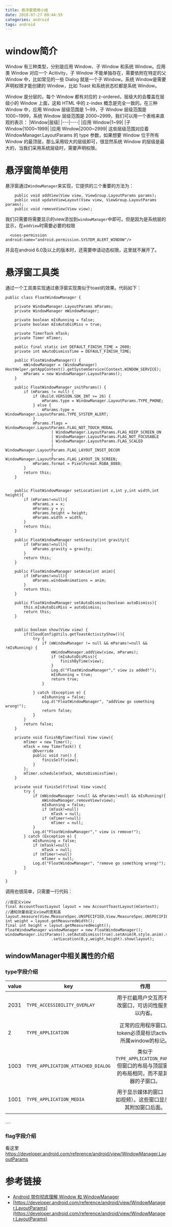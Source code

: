 ```yaml
---
title: 悬浮窗使用小结
date: 2018-07-27 09:44:55
categories: android
tags: android
---
```

# window简介
Window 有三种类型，分别是应用 Window、子 Window 和系统 Window。应用类 Window 对应一个 Acitivity，子 Window 不能单独存在，需要依附在特定的父 Window 中，比如常见的一些 Dialog 就是一个子 Window。系统 Window是需要声明权限才能创建的 Window，比如 Toast 和系统状态栏都是系统 Window。

Window 是分层的，每个 Window 都有对应的 z-ordered，层级大的会覆盖在层级小的 Window 上面，这和 HTML 中的 z-index 概念是完全一致的。在三种 Window 中，应用 Window 层级范围是 1~99，子 Window 层级范围是 1000~1999，系统 Window 层级范围是 2000~2999，我们可以用一个表格来直观的表示：
|Window|层级|
|---|----|
|应用 Window|1~99|
|子 Window|1000~1999|
|应用 Window|2000~2999|
这些层级范围对应着 WindowManager.LayoutParams 的 type 参数，如果想要 Window 位于所有 Window 的最顶层，那么采用较大的层级即可，很显然系统 Window 的层级是最大的，当我们采用系统层级时，需要声明权限。

# 悬浮窗简单使用
悬浮窗通过``WindowManager``来实现，它提供的三个重要的方法为：
```
    public void addView(View view, ViewGroup.LayoutParams params);
    public void updateViewLayout(View view, ViewGroup.LayoutParams params);
    public void removeView(View view);
```
我们只需要将需要显示的view添加到``windowManager``中即可。但是因为是系统层的显示，在``addView``时需要必要的权限
```
  <uses-permission android:name="android.permission.SYSTEM_ALERT_WINDOW"/>
```
并且在android 6.0及以上的版本时，还需要申请动态权限，这里就不展开了。

# 悬浮窗工具类
通过一个工具类实现通过悬浮窗实现类似于toast的效果。代码如下：
```
public class FloatWindowManager {

    private WindowManager.LayoutParams mParams;
    private WindowManager mWindowManager;

    private boolean mIsRunning = false;
    private boolean mIsAutoDisMiss = true;

    private TimerTask mTask;
    private Timer mTimer;

    public final static int DEFAULT_FINISH_TIME = 2000;
    private int mAutoDismissTime = DEFAULT_FINISH_TIME;

    public FloatWindowManager() {
        mWindowManager = (WindowManager) HostHelper.getAppContext().getSystemService(Context.WINDOW_SERVICE);
        mParams = new WindowManager.LayoutParams();
    }

    public FloatWindowManager initParams() {
        if (mParams != null) {
            if (Build.VERSION.SDK_INT >= 26) {
                mParams.type = WindowManager.LayoutParams.TYPE_PHONE;
            } else {
                mParams.type = WindowManager.LayoutParams.TYPE_SYSTEM_ALERT;
            }
            mParams.flags = WindowManager.LayoutParams.FLAG_NOT_TOUCH_MODAL
                    | WindowManager.LayoutParams.FLAG_KEEP_SCREEN_ON
                    | WindowManager.LayoutParams.FLAG_NOT_FOCUSABLE
                    | WindowManager.LayoutParams.FLAG_SCALED
                    | WindowManager.LayoutParams.FLAG_LAYOUT_INSET_DECOR
                    | WindowManager.LayoutParams.FLAG_LAYOUT_IN_SCREEN;
            mParams.format = PixelFormat.RGBA_8888;
        }
        return this;
    }


    public FloatWindowManager setLocation(int x,int y,int width,int height){
        if (mParams!=null){
            mParams.x = x;
            mParams.y = y;
            mParams.height = height;
            mParams.width = width;
        }
        return this;
    }

    public FloatWindowManager setGravity(int gravity){
        if (mParams!=null){
            mParams.gravity = gravity;
        }
        return this;
    }

    public FloatWindowManager setAnim(int anim){
        if (mParams!=null){
            mParams.windowAnimations = anim;
        }
        return this;
    }

    public FloatWindowManager setAutoDismiss(boolean autoDismiss){
        this.mIsAutoDisMiss = autoDismiss;
        return this;
    }


    public boolean show(View view) {
        if(CloudConfigUtils.getToastActivityShow()){
            try {
                if (mWindowManager != null && mParams!=null && !mIsRunning) {
                    mWindowManager.addView(view, mParams);
                    if (mIsAutoDisMiss){
                        finishByTime(view);
                    }
                    Log.d("FloatWindowManager"," view is added!");
                    mIsRunning = true;
                    return true;
                }

            } catch (Exception e) {
                mIsRunning = false;
                Log.d("FloatWindowManager", "addView go something wrong!");
                return false;
            }
        }
        return false;
    }

    private void finishByTime(final View view){
        mTimer = new Timer();
        mTask = new TimerTask() {
            @Override
            public void run() {
                finisSelf(view);
            }
        };
        mTimer.schedule(mTask, mAutoDismissTime);
    }

    private void finisSelf(final View view){
        try {
            if (mWindowManager !=null && mParams!=null && mIsRunning){
                mWindowManager.removeView(view);
                mIsRunning = false;
                if (mTask!=null)
                    mTask = null;
                if (mTimer!=null)
                    mTimer = null;
            }
            Log.d("FloatWindowManager"," view is remove!");
        } catch (Exception e) {
            mIsRunning = false;
            if (mTask!=null)
                mTask = null;
            if (mTimer!=null)
                mTimer = null;
            Log.d("FloatWindowManager", "remove go something wrong!");
        }
    }

}
```
调用也很简单，只需要一行代码：
```
//自定义view
final AccountToastLayout layout = new AccountToastLayout(mContext);
//通知测量自定义view的宽和高
layout.measure(View.MeasureSpec.UNSPECIFIED,View.MeasureSpec.UNSPECIFIED);
int weight = layout.getMeasuredWidth();
final int height = layout.getMeasuredHeight();
FloatWindowManager windowManager = new FloatWindowManager();
windowManager.initParams().setAutoDismiss(true).setAnim(R.style.anim).setGravity(Gravity.BOTTOM|Gravity.END)
                    .setLocation(0,y,weight,height).show(layout);
```

## windowManager中相关属性的介绍
### type字段介绍
|value|key|作用|备注|
|----|---|:----:|----|
|2031|``TYPE_ACCESSIBILITY_OVERLAY``|用于拦截用户交互而不更改窗口，可访问性服务可以内省。|added in API level 22|
|2|``TYPE_APPLICATION``|正常的应用程序窗口。token必须是标识activity所属window的标记。|added in API level 1|
|1003|``TYPE_APPLICATION_ATTACHED_DIALOG``|类似于``TYPE_APPLICATION_PANEL``,但窗口的布局与顶层窗口的布局相同，而不是其容器的子窗口。|added in API level 3|
|1001|``TYPE_APPLICATION_MEDIA``|用于显示媒体的窗口（例如视频）。这些窗口显示在其附加窗口后面。|added in API level 3|

....
### flag字段介绍

看这里<https://developer.android.com/reference/android/view/WindowManager.LayoutParams>

# 参考链接
* [Android 带你彻底理解 Window 和 WindowManager](https://blog.csdn.net/yhaolpz/article/details/68936932)
* [https://developer.android.com/reference/android/view/WindowManager.LayoutParams](https://developer.android.com/reference/android/view/WindowManager.LayoutParams)